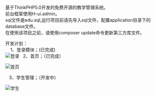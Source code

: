 基于ThinkPHP5.0开发的免费开源的教学管理系统。<br />
前台框架使用H-ui.admin。<br />
sql文件是edu.sql,运行项目前请先导入sql文件，配置application目录下的database文件。<br />
在使用该项目之前，请使用composer update命令更新第三方库文件。

开发计划：<br />
&nbsp;&nbsp;&nbsp;&nbsp;1、登录模块；(已完成)<br />
	![登录](C:\myphp_www\PHPTutorial\WWW\ThinkEDU1\images\ThinkEDU-Login.png)
&nbsp;&nbsp;2、首页；（已完成） <br />

![首页](C:\myphp_www\PHPTutorial\WWW\ThinkEDU1\images\ThinkEDU-Index.png)

&nbsp;&nbsp;&nbsp;3、学生管理；（开发中）

![学生](C:\myphp_www\PHPTutorial\WWW\ThinkEDU1\images\ThinkEDU-stulist.png)